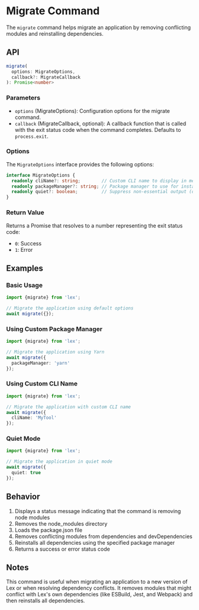 # Migrate Command

The `migrate` command helps migrate an application by removing conflicting modules and reinstalling dependencies.

## API

```typescript
migrate(
  options: MigrateOptions,
  callback?: MigrateCallback
): Promise<number>
```

### Parameters

- `options` (MigrateOptions): Configuration options for the migrate command.
- `callback` (MigrateCallback, optional): A callback function that is called with the exit status code when the command completes. Defaults to `process.exit`.

### Options

The `MigrateOptions` interface provides the following options:

```typescript
interface MigrateOptions {
  readonly cliName?: string;        // Custom CLI name to display in messages (default: 'Lex')
  readonly packageManager?: string; // Package manager to use for installation (default: from config or 'npm')
  readonly quiet?: boolean;         // Suppress non-essential output (default: false)
}
```

### Return Value

Returns a Promise that resolves to a number representing the exit status code:
- `0`: Success
- `1`: Error

## Examples

### Basic Usage

```typescript
import {migrate} from 'lex';

// Migrate the application using default options
await migrate({});
```

### Using Custom Package Manager

```typescript
import {migrate} from 'lex';

// Migrate the application using Yarn
await migrate({
  packageManager: 'yarn'
});
```

### Using Custom CLI Name

```typescript
import {migrate} from 'lex';

// Migrate the application with custom CLI name
await migrate({
  cliName: 'MyTool'
});
```

### Quiet Mode

```typescript
import {migrate} from 'lex';

// Migrate the application in quiet mode
await migrate({
  quiet: true
});
```

## Behavior

1. Displays a status message indicating that the command is removing node modules
2. Removes the node_modules directory
3. Loads the package.json file
4. Removes conflicting modules from dependencies and devDependencies
5. Reinstalls all dependencies using the specified package manager
6. Returns a success or error status code

## Notes

This command is useful when migrating an application to a new version of Lex or when resolving dependency conflicts. It removes modules that might conflict with Lex's own dependencies (like ESBuild, Jest, and Webpack) and then reinstalls all dependencies. 